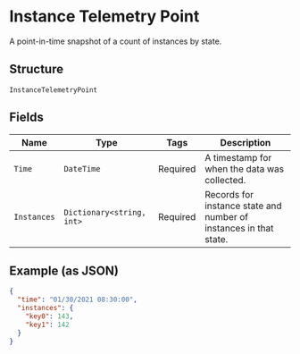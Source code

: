 
# Instance Telemetry Point

A point-in-time snapshot of a count of instances by state.

## Structure

`InstanceTelemetryPoint`

## Fields

| Name | Type | Tags | Description |
|  --- | --- | --- | --- |
| `Time` | `DateTime` | Required | A timestamp for when the data was collected. |
| `Instances` | `Dictionary<string, int>` | Required | Records for instance state and number of instances in that state. |

## Example (as JSON)

```json
{
  "time": "01/30/2021 08:30:00",
  "instances": {
    "key0": 143,
    "key1": 142
  }
}
```

